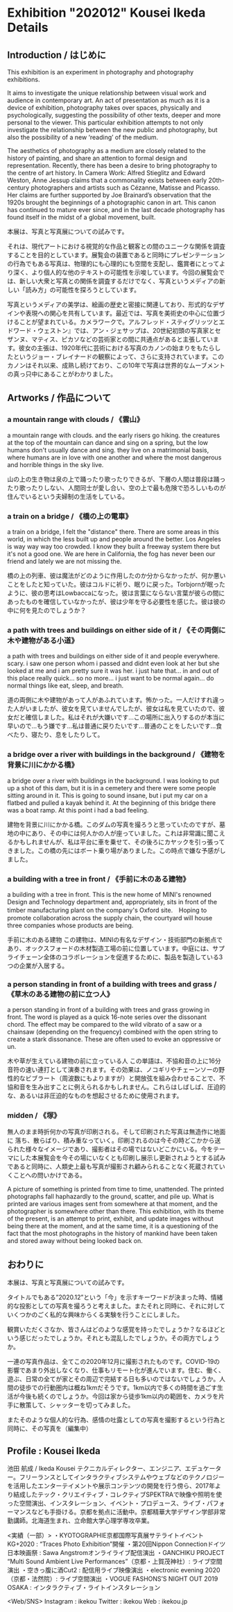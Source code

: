 # Exhibition "202012" Kousei Ikeda Details

## Introduction / はじめに

This exhibition is an experiment in photography and photography exhibitions. 

It aims to investigate the unique relationship between visual work and audience in contemporary art. An act of presentation as much as it is a device of exhibition, photography takes over spaces, physically and psychologically, suggesting the possibility of other texts, deeper and more personal to the viewer. This particular exhibition attempts to not only investigate the relationship between the new public and photography, but also the possibility of a new ‘reading’ of the medium.

The aesthetics of photography as a medium are closely related to the history of painting, and share an attention to formal design and representation. Recently, there has been a desire to bring photography to the centre of art history. In Camera Work: Alfred Stieglitz and Edward Weston, Anne Jessup claims that a commonality exists between early 20th-century photographers and artists such as Cézanne, Matisse and Picasso. Her claims are further supported by Joe Brainard’s observation that the 1920s brought the beginnings of a photographic canon in art. This canon has continued to mature ever since, and in the last decade photography has found itself in the midst of a global movement, built.

本展は、写真と写真展についての試みです。

それは、現代アートにおける視覚的な作品と観客との間のユニークな関係を調査することを目的としています。展覧会の装置であると同時にプレゼンテーションの行為でもある写真は、物理的にも心理的にも空間を支配し、鑑賞者にとってより深く、より個人的な他のテキストの可能性を示唆しています。今回の展覧会では、新しい大衆と写真との関係を調査するだけでなく、写真というメディアの新しい「読み方」の可能性を探ろうとしています。

写真というメディアの美学は、絵画の歴史と密接に関連しており、形式的なデザインや表現への関心を共有しています。最近では、写真を美術史の中心に位置づけることが望まれている。カメラワークで。アルフレッド・スティグリッツとエドワード・ウェストン』では、アン・ジェサップは、20世紀初頭の写真家とセザンヌ、マティス、ピカソなどの芸術家との間に共通点があると主張しています。彼女の主張は、1920年代に芸術における写真のカノンの始まりをもたらしたというジョー・ブレイナードの観察によって、さらに支持されています。このカノンはそれ以来、成熟し続けており、この10年で写真は世界的なムーブメントの真っ只中にあることがわかりました。

## Artworks / 作品について

### a mountain range with clouds / 《雲山》

a mountain range with clouds. and the early risers go hiking. the creatures at the top of the mountain can dance and sing on a spring, but the low humans don't usually dance and sing. they live on a matrimonial basis, where humans are in love with one another and where the most dangerous and horrible things in the sky live.

山の上の生き物は泉の上で踊ったり歌ったりできるが、下層の人間は普段は踊ったり歌ったりしない、人間同士が愛し合い、空の上で最も危険で恐ろしいものが住んでいるという夫婦制の生活をしている。

### a train on a bridge / 《橋の上の電車》

a train on a bridge, I felt the "distance" there. There are some areas in this world, in which the less built up and people around the better.  Los Angeles is way way way too crowded. I know they built a freeway system there but it's not a good one. We are here in California, the fog has never been our friend and lately we are not missing the.

橋の上の列車、彼は魔法がどのように作用したのか分からなかったが、何か悪いことをしたと知っていた。彼はコルドに祈り、眠りに戻った。Torbjornが眠ったように、彼の思考はLowbaccaになった。彼は言葉にならない言葉が彼らの間にあったものを確信していなかったが、彼は少年を守る必要性を感じた。彼は彼の中に何を見たのでしょうか？

### a path with trees and buildings on either side of it / 《その両側に木や建物がある小道》

a path with trees and buildings on either side of it and people everywhere. scary. i saw one person whom i passed and didnt even look at her but she looked at me and i am pretty sure it was her.  i just hate that... in and out of this place really quick... so no more... i just want to be normal again... do normal things like eat, sleep, and breath.

道の両側に木や建物があって人があふれています。怖かった。一人だけすれ違った人がいましたが、彼女を見ていませんでしたが、彼女は私を見ていたので、彼女だと確信しました。私はそれが大嫌いです...この場所に出入りするのが本当に早いので...もう嫌です...私は普通に戻りたいです...普通のことをしたいです...食べたり、寝たり、息をしたりして。

### a bridge over a river with buildings in the background / 《建物を背景に川にかかる橋》

a bridge over a river with buildings in the background. I was looking to put up a shot of this dam, but it is in a cemetery and there were some people sitting around in it. This is going to sound insane, but i put my car on a flatbed and pulled a kayak behind it. At the beginning of this bridge there was a boat ramp. At this point i had a bad feeling.

建物を背景に川にかかる橋。このダムの写真を撮ろうと思っていたのですが、墓地の中にあり、その中には何人かの人が座っていました。これは非常識に聞こえるかもしれませんが、私は平台に車を乗せて、その後ろにカヤックを引っ張ってきました。この橋の先にはボート乗り場がありました。この時点で嫌な予感がしました。

### a building with a tree in front / 《手前に木のある建物》

a building with a tree in front. This is the new home of MINI's renowned Design and Technology department and, appropriately, sits in front of the timber manufacturing plant on the company's Oxford site.　Hoping to promote collaboration across the supply chain, the courtyard will house three companies whose products are being.

手前に木のある建物 この建物は、MINIの有名なデザイン・技術部門の新拠点であり、オックスフォードの木材製造工場の前に位置しています。中庭には、サプライチェーン全体のコラボレーションを促進するために、製品を製造している3つの企業が入居する。

### a person standing in front of a building with trees and grass / 《草木のある建物の前に立つ人》

a person standing in front of a building with trees and grass growing in front. The word is played as a quick 16-note series over the dissonant chord. The effect may be compared to the wild vibrato of a saw or a chainsaw (depending on the frequency) combined with the open string to create a stark dissonance. These are often used to evoke an oppressive or un.

木や草が生えている建物の前に立っている人 この単語は、不協和音の上に16分音符の速い連打として演奏されます。その効果は、ノコギリやチェーンソーの野性的なビブラート（周波数にもよりますが）と開放弦を組み合わせることで、不協和音を生み出すことに例えられるかもしれません。これらはしばしば、圧迫的な、あるいは非圧迫的なものを想起させるために使用されます。

### midden / 《塚》

無人のまま時折何かの写真が印刷される。そして印刷された写真は無造作に地面に
落ち、散らばり、積み重なっていく。印刷されるのは今その時どこかから送られた様々なイメージであり、撮影者はその場ではないどこかにいる。今をテーマにした本展覧会を今その場にいなくとも印刷し展示し更新されようとする試みであると同時に、人類史上最も写真が撮影され顧みられることなく死蔵されていくことへの問いかけである。

A picture of something is printed from time to time, unattended. The printed photographs fall haphazardly to the ground, scatter, and pile up. What is printed are various images sent from somewhere at that moment, and the photographer is somewhere other than there. This exhibition, with its theme of the present, is an attempt to print, exhibit, and update images without being there at the moment, and at the same time, it is a questioning of the fact that the most photographs in the history of mankind have been taken and stored away without being looked back on.


## おわりに
本展は、写真と写真展についての試みです。

タイトルでもある”2020.12”という「今」を示すキーワードが決まった時、情緒的な投影としての写真を撮ろうと考えました。またそれと同時に、それに対していくつかのごく私的な興味からくる実験を行うことにしました。

観賞いただくさなか、皆さんはどのような感覚を持ったでしょうか？なるほどという感じだったでしょうか。それとも混乱したでしょうか。その両方でしょうか。

一連の写真作品は、全てこの2020年12月に撮影されたものです。COVID-19の影響であまり外出しなくなり、仕事もリモート化が進んでいます。住む、働く、遊ぶ、日常の全てが家とその周辺で完結する日も多いのではないでしょうか。人間の徒歩での行動圏内は概ね1kmだそうです。1km以内で多くの時間を過ごす生活が今後も続くのでしょうか。今回は家から徒歩1km以内の範囲を、カメラを片手に散策して、シャッターを切ってみました。

またそのような個人的な行為、感情の吐露としての写真を撮影するという行為と同時に、その写真を（編集中）

## Profile : Kousei Ikeda

池田 航成 / Ikeda Kousei
テクニカルディレクター、エンジニア、エデュケーター。フリーランスとしてインタラクティブシステムやウェブなどのテクノロジーを活用したエンターテイメントや展示コンテンツの開発を行う傍ら、2017年より結成したテック・クリエイティブ・コレクティブSPEKTRAで映像や照明を使った空間演出、インスタレーション、イベント・プロデュース、ライブ・パフォーマンスなども手掛ける。京都を拠点に活動中。京都精華大学デザイン学部非常勤講師。北海道生まれ、立命館大学心理学専攻卒業。

<実績（一部）>
・KYOTOGRAPHIE京都国際写真展サテライトイベントKG+2020 : “Traces Photo Exhibition”開催
・第20回Nippon Connectionドイツ日本映画祭 : Sawa Angstromオンライライブ配信演出
・GANCHIKU PROJECT “Multi Sound Ambient Live Performances”（京都・上賀茂神社）: ライブ空間演出
・空きっ腹に酒Cut2 : 配信用ライブ映像演出
・electronic evening 2020（京都・法然院）: ライブ空間演出
・VOGUE FASHONS’S NIGHT OUT 2019 OSAKA : インタラクティブ・ライトインスタレーション

<Web/SNS>
Instagram : ikekou
Twitter : ikekou
Web : ikekou.jp
